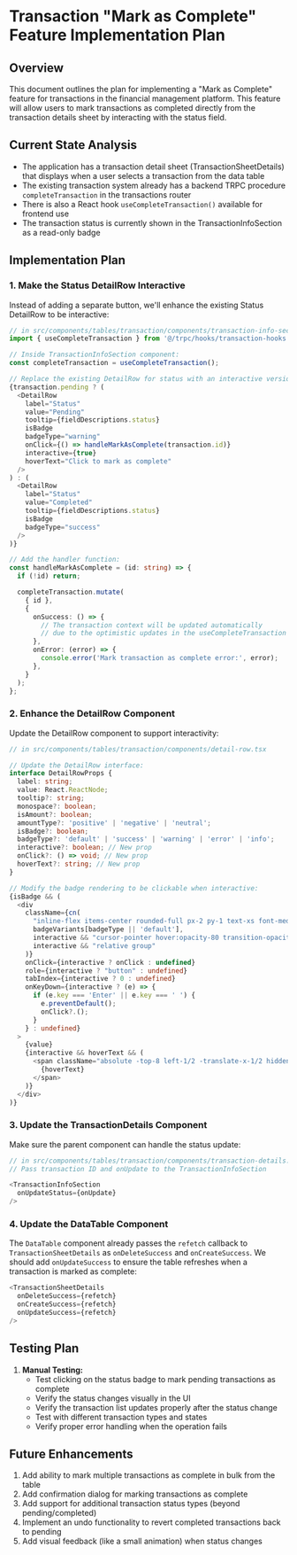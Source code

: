 # Transaction "Mark as Complete" Feature Implementation Plan

## Overview

This document outlines the plan for implementing a "Mark as Complete" feature for transactions in the financial management platform. This feature will allow users to mark transactions as completed directly from the transaction details sheet by interacting with the status field.

## Current State Analysis

- The application has a transaction detail sheet (TransactionSheetDetails) that displays when a user selects a transaction from the data table
- The existing transaction system already has a backend TRPC procedure `completeTransaction` in the transactions router
- There is also a React hook `useCompleteTransaction()` available for frontend use
- The transaction status is currently shown in the TransactionInfoSection as a read-only badge

## Implementation Plan

### 1. Make the Status DetailRow Interactive

Instead of adding a separate button, we'll enhance the existing Status DetailRow to be interactive:

```typescript
// in src/components/tables/transaction/components/transaction-info-section.tsx
import { useCompleteTransaction } from '@/trpc/hooks/transaction-hooks';

// Inside TransactionInfoSection component:
const completeTransaction = useCompleteTransaction();

// Replace the existing DetailRow for status with an interactive version:
{transaction.pending ? (
  <DetailRow
    label="Status"
    value="Pending"
    tooltip={fieldDescriptions.status}
    isBadge
    badgeType="warning"
    onClick={() => handleMarkAsComplete(transaction.id)}
    interactive={true}
    hoverText="Click to mark as complete"
  />
) : (
  <DetailRow
    label="Status"
    value="Completed"
    tooltip={fieldDescriptions.status}
    isBadge
    badgeType="success"
  />
)}

// Add the handler function:
const handleMarkAsComplete = (id: string) => {
  if (!id) return;

  completeTransaction.mutate(
    { id },
    {
      onSuccess: () => {
        // The transaction context will be updated automatically
        // due to the optimistic updates in the useCompleteTransaction hook
      },
      onError: (error) => {
        console.error('Mark transaction as complete error:', error);
      },
    }
  );
};
```

### 2. Enhance the DetailRow Component

Update the DetailRow component to support interactivity:

```typescript
// in src/components/tables/transaction/components/detail-row.tsx

// Update the DetailRow interface:
interface DetailRowProps {
  label: string;
  value: React.ReactNode;
  tooltip?: string;
  monospace?: boolean;
  isAmount?: boolean;
  amountType?: 'positive' | 'negative' | 'neutral';
  isBadge?: boolean;
  badgeType?: 'default' | 'success' | 'warning' | 'error' | 'info';
  interactive?: boolean; // New prop
  onClick?: () => void; // New prop
  hoverText?: string; // New prop
}

// Modify the badge rendering to be clickable when interactive:
{isBadge && (
  <div
    className={cn(
      "inline-flex items-center rounded-full px-2 py-1 text-xs font-medium",
      badgeVariants[badgeType || 'default'],
      interactive && "cursor-pointer hover:opacity-80 transition-opacity",
      interactive && "relative group"
    )}
    onClick={interactive ? onClick : undefined}
    role={interactive ? "button" : undefined}
    tabIndex={interactive ? 0 : undefined}
    onKeyDown={interactive ? (e) => {
      if (e.key === 'Enter' || e.key === ' ') {
        e.preventDefault();
        onClick?.();
      }
    } : undefined}
  >
    {value}
    {interactive && hoverText && (
      <span className="absolute -top-8 left-1/2 -translate-x-1/2 hidden group-hover:block bg-black text-white text-xs px-2 py-1 rounded">
        {hoverText}
      </span>
    )}
  </div>
)}
```

### 3. Update the TransactionDetails Component

Make sure the parent component can handle the status update:

```typescript
// in src/components/tables/transaction/components/transaction-details.tsx
// Pass transaction ID and onUpdate to the TransactionInfoSection

<TransactionInfoSection
  onUpdateStatus={onUpdate}
/>
```

### 4. Update the DataTable Component

The `DataTable` component already passes the `refetch` callback to `TransactionSheetDetails` as `onDeleteSuccess` and `onCreateSuccess`. We should add `onUpdateSuccess` to ensure the table refreshes when a transaction is marked as complete:

```typescript
<TransactionSheetDetails
  onDeleteSuccess={refetch}
  onCreateSuccess={refetch}
  onUpdateSuccess={refetch}
/>
```

## Testing Plan

1. **Manual Testing:**
   - Test clicking on the status badge to mark pending transactions as complete
   - Verify the status changes visually in the UI
   - Verify the transaction list updates properly after the status change
   - Test with different transaction types and states
   - Verify proper error handling when the operation fails

## Future Enhancements

1. Add ability to mark multiple transactions as complete in bulk from the table
2. Add confirmation dialog for marking transactions as complete
3. Add support for additional transaction status types (beyond pending/completed)
4. Implement an undo functionality to revert completed transactions back to pending
5. Add visual feedback (like a small animation) when status changes
